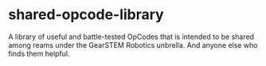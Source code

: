 # shared-opcode-library
A library of useful and battle-tested OpCodes that is intended to be shared among reams under the GearSTEM Robotics unbrella. And anyone else who finds them helpful.
